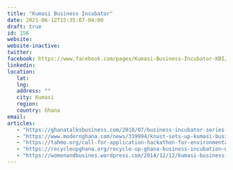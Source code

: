 ```yaml
---
title: "Kumasi Business Incubator"
date: 2021-06-12T15:35:07-04:00
draft: true
id: 156
website: 
website-inactive: 
twitter: 
facebook: https://www.facebook.com/pages/Kumasi-Business-Incubator-KBI/813845328668356
linkedin: 
location: 
   lat: 
   lng: 
   address: ""
   city: Kumasi
   region: 
   country: Ghana
email: 
articles:
   - "https://ghanatalksbusiness.com/2018/07/business-incubator-series-meet-ceo-kumasi-hive/"
   - "https://www.modernghana.com/news/319994/knust-sets-up-kumasi-business-incubator.html"
   - "https://tahmo.org/call-for-application-hackathon-for-environmental-sensors-19-to-23-nov-2018-in-kumasi-ghana/"
   - "https://recycleupghana.org/recycle-up-ghana-business-incubation-weekend-bootcamp-2019/"
   - "https://womenandbusines.wordpress.com/2014/12/12/kumasi-business-incubator-is-latest-ghana-innovation-hub/"
---
```


